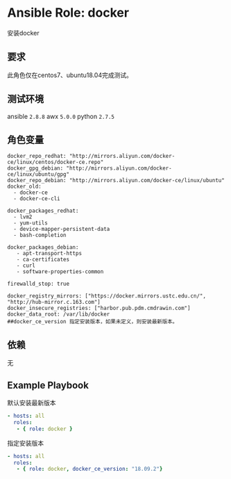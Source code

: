 # Ansible Role: docker

安装docker

## 要求

此角色仅在centos7、ubuntu18.04完成测试。

## 测试环境

ansible `2.8.8`
awx `5.0.0`
python `2.7.5`

## 角色变量
	docker_repo_redhat: "http://mirrors.aliyun.com/docker-ce/linux/centos/docker-ce.repo"
	docker_gpg_debian: "http://mirrors.aliyun.com/docker-ce/linux/ubuntu/gpg"
	docker_repo_debian: "http://mirrors.aliyun.com/docker-ce/linux/ubuntu"
	docker_old:
	  - docker-ce
	  - docker-ce-cli

	docker_packages_redhat:
	  - lvm2
	  - yum-utils
	  - device-mapper-persistent-data
	  - bash-completion
	  
	docker_packages_debian:
	   - apt-transport-https 
	   - ca-certificates 
	   - curl 
	   - software-properties-common

	firewalld_stop: true

	docker_registry_mirrors: ["https://docker.mirrors.ustc.edu.cn/", "http://hub-mirror.c.163.com"]
	docker_insecure_registries: ["harbor.pub.pdm.cmdrawin.com"]
	docker_data_root: /var/lib/docker
	##docker_ce_version 指定安装版本，如果未定义，则安装最新版本。
	
## 依赖

无

## Example Playbook

默认安装最新版本
```yaml
- hosts: all
  roles:
   - { role: docker }
```
指定安装版本
```yaml
- hosts: all
  roles:
   - { role: docker, docker_ce_version: "18.09.2"}
```

        
